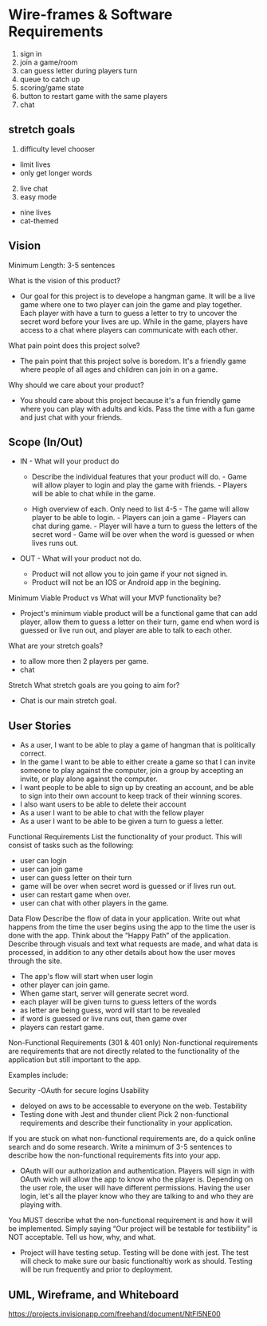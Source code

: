 # Wire-frames & Software Requirements

1. sign in
2. join a game/room
3. can guess letter during players turn
4. queue to catch up
5. scoring/game state
6. button to restart game with the same players
7. chat

## stretch goals
1. difficulty level chooser
  - limit lives
  - only get longer words
2. live chat
3. easy mode
  - nine lives
  - cat-themed

## Vision

Minimum Length: 3-5 sentences

What is the vision of this product?
  - Our goal for this project is to develope a hangman game. It will be a live game where one to two player can join the game and play together. Each player with have a turn to guess a letter to try to uncover the secret word before your lives are up. While in the game, players have access to a chat where players can communicate with each other.

What pain point does this project solve?
  - The pain point that this project solve is boredom. It's a friendly game where people of all ages and children can join in on a game.

Why should we care about your product?
  - You should care about this project because it's a fun friendly game where you can play with adults and kids. Pass the time with a fun game and just chat with your friends.

## Scope (In/Out)

- IN - What will your product do
  - Describe the individual features that your product will do.
        - Game will allow player to login and play the game with friends.
        - Players will be able to chat while in the game.

  - High overview of each. Only need to list 4-5
        - The game will allow player to be able to login.
        - Players can join a game
        - Players can chat during game.
        - Player will have a turn to guess the letters of the secret word
        - Game will be over when the word is guessed or when lives runs out.


- OUT - What will your product not do.
    - Product will not allow you to join game if your not signed in.
    - Product will not be an IOS or Android app in the begining.

Minimum Viable Product vs
What will your MVP functionality be?
  - Project's minimum viable product will be a functional game that can add player, allow them to guess a letter on their turn, game end when word is guessed or live run out, and player are able to talk to each other.

What are your stretch goals?
  - to allow more then 2 players per game.
  - chat

Stretch
What stretch goals are you going to aim for?
  - Chat is our main stretch goal.

## User Stories
  - As a user, I want to be able to play a game of hangman that is politically correct.
  - In the game I want to be able to either create a game so that I can invite someone to play against the computer, join a group by accepting an invite, or play alone against the computer.
  - I want people to be able to sign up by creating an account, and be able to sign into their own account to keep track of their winning scores.
  - I also want users to be able to delete their account
  - As a user I want to be able to chat with the fellow player
  - As a user I want to be able to be given a turn to guess a letter.

Functional Requirements
List the functionality of your product. This will consist of tasks such as the following:

  - user can login
  - user can join game
  - user can guess letter on their turn
  - game will be over when secret word is guessed or if lives run out.
  - user can restart game when over.
  - user can chat with other players in the game.

Data Flow
Describe the flow of data in your application. Write out what happens from the time the user begins using the app to the time the user is done with the app. Think about the “Happy Path” of the application. Describe through visuals and text what requests are made, and what data is processed, in addition to any other details about how the user moves through the site.

  - The app's flow will start when user login
  - other player can join game.
  - When game start, server will generate secret word.
  - each player will be given turns to guess letters of the words
  - as letter are being guess, word will start to be revealed
  - if word is guessed or live runs out, then game over
  - players can restart game.

Non-Functional Requirements (301 & 401 only)
Non-functional requirements are requirements that are not directly related to the functionality of the application but still important to the app.

Examples include:

Security
  -OAuth for secure logins
Usability
  - deloyed on aws to be accessable to everyone on the web.
Testability
  - Testing done with Jest and thunder client
Pick 2 non-functional requirements and describe their functionality in your application.

If you are stuck on what non-functional requirements are, do a quick online search and do some research. Write a minimum of 3-5 sentences to describe how the non-functional requirements fits into your app.

  - OAuth will our authorization and authentication. Players will sign in with OAuth wich will allow the app to know who the player is. Depending on the user role, the user will have different permissions. Having the user login, let's all the player know who they are talking to and who they are playing with.

You MUST describe what the non-functional requirement is and how it will be implemented. Simply saying “Our project will be testable for testibility” is NOT acceptable. Tell us how, why, and what.

  - Project will have testing setup. Testing will be done with jest. The test will check to make sure our basic functionaltiy work as should. Testing will be run frequently and prior to deployment.
## UML, Wireframe, and Whiteboard
https://projects.invisionapp.com/freehand/document/NtFl5NE00
